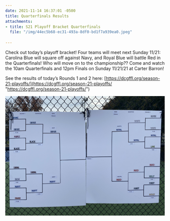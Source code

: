 ```yaml
---
date: 2021-11-14 16:37:01 -0500
title: Quarterfinals Results
attachments:
- title: S21 Playoff Bracket Quarterfinals
  file: "/img/44ec5b68-ec31-493a-8df0-bd1f7a939ea0.jpeg"

---
```

Check out today’s playoff bracket! Four teams will meet next Sunday 11/21: Carolina Blue will square off against Navy, and Royal Blue will battle Red in the Quarterfinals! Who will move on to the championship?? Come and watch the 10am Quarterfinals and 12pm Finals on Sunday 11/21/21 at Carter Barron!

See the results of today’s Rounds 1 and 2 here:  [https://dcgffl.org/season-21-playoffs/](https://dcgffl.org/season-21-playoffs/ "https://dcgffl.org/season-21-playoffs/")

![](/img/44ec5b68-ec31-493a-8df0-bd1f7a939ea0.jpeg)